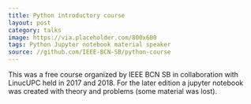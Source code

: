 ```yaml
---
title: Python introductory course
layout: post
category: talks
image: https://via.placeholder.com/800x600
tags: Python Jupyter notebook material speaker
source: //github.com/IEEE-BCN-SB/python-course
---
```

This was a free course organized by IEEE BCN SB in collaboration with LinucUPC held in 2017 and 2018.
For the later edition a jupyter notebook was created with theory and problems (some material was lost).
